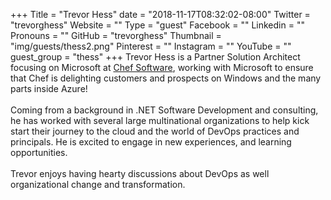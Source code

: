 +++
Title = "Trevor Hess"
date = "2018-11-17T08:32:02-08:00"
Twitter = "trevorghess"
Website = ""
Type = "guest"
Facebook = ""
Linkedin = ""
Pronouns = ""
GitHub = "trevorghess"
Thumbnail = "img/guests/thess2.png"
Pinterest = ""
Instagram = ""
YouTube = ""
guest_group = "thess"
+++
Trevor Hess is a Partner Solution Architect focusing on Microsoft at [Chef Software](https://www.chef.io), working with Microsoft to ensure that Chef is delighting customers and prospects on Windows and the many parts inside Azure! <br /><br /> Coming from a background in .NET Software Development and consulting, he has worked with several large multinational organizations to help kick start their journey to the cloud and the world of DevOps practices and principals. He is excited to engage in new experiences, and learning opportunities. <br /><br /> Trevor enjoys having hearty discussions about DevOps as well organizational change and transformation.
